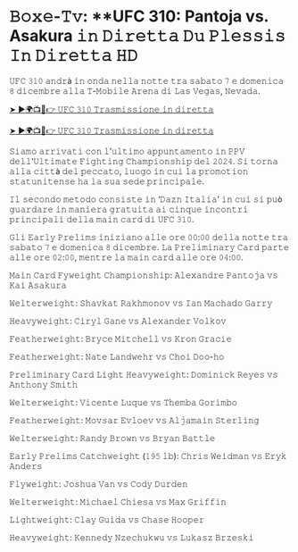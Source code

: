 <h1>𝙱𝚘𝚡𝚎-𝚃𝚟: **UFC 310: Pantoja vs. Asakura 𝚒𝚗 𝙳𝚒𝚛𝚎𝚝𝚝𝚊 𝙳𝚞 𝙿𝚕𝚎𝚜𝚜𝚒𝚜 𝙸𝚗 𝙳𝚒𝚛𝚎𝚝𝚝𝚊 𝙷𝙳</h1>

𝚄𝙵𝙲 𝟹𝟷𝟶 𝚊𝚗𝚍𝚛à 𝚒𝚗 𝚘𝚗𝚍𝚊 𝚗𝚎𝚕𝚕𝚊 𝚗𝚘𝚝𝚝𝚎 𝚝𝚛𝚊 𝚜𝚊𝚋𝚊𝚝𝚘 𝟽 𝚎 𝚍𝚘𝚖𝚎𝚗𝚒𝚌𝚊 𝟾 𝚍𝚒𝚌𝚎𝚖𝚋𝚛𝚎 𝚊𝚕𝚕𝚊 𝚃-𝙼𝚘𝚋𝚒𝚕𝚎 𝙰𝚛𝚎𝚗𝚊 𝚍𝚒 𝙻𝚊𝚜 𝚅𝚎𝚐𝚊𝚜, 𝙽𝚎𝚟𝚊𝚍𝚊.

[➤ ►🌍📺📱👉 𝚄𝙵𝙲 𝟹𝟷𝟶 𝚃𝚛𝚊𝚜𝚖𝚒𝚜𝚜𝚒𝚘𝚗𝚎 𝚒𝚗 𝚍𝚒𝚛𝚎𝚝𝚝𝚊](https://t.co/GDkOIYWZu8)

[➤ ►🌍📺📱👉 𝚄𝙵𝙲 𝟹𝟷𝟶 𝚃𝚛𝚊𝚜𝚖𝚒𝚜𝚜𝚒𝚘𝚗𝚎 𝚒𝚗 𝚍𝚒𝚛𝚎𝚝𝚝𝚊](https://t.co/GDkOIYWZu8)

𝚂𝚒𝚊𝚖𝚘 𝚊𝚛𝚛𝚒𝚟𝚊𝚝𝚒 𝚌𝚘𝚗 𝚕’𝚞𝚕𝚝𝚒𝚖𝚘 𝚊𝚙𝚙𝚞𝚗𝚝𝚊𝚖𝚎𝚗𝚝𝚘 𝚒𝚗 𝙿𝙿𝚅 𝚍𝚎𝚕𝚕’𝚄𝚕𝚝𝚒𝚖𝚊𝚝𝚎 𝙵𝚒𝚐𝚑𝚝𝚒𝚗𝚐 𝙲𝚑𝚊𝚖𝚙𝚒𝚘𝚗𝚜𝚑𝚒𝚙 𝚍𝚎𝚕 𝟸𝟶𝟸𝟺. 𝚂𝚒 𝚝𝚘𝚛𝚗𝚊 𝚊𝚕𝚕𝚊 𝚌𝚒𝚝𝚝à 𝚍𝚎𝚕 𝚙𝚎𝚌𝚌𝚊𝚝𝚘, 𝚕𝚞𝚘𝚐𝚘 𝚒𝚗 𝚌𝚞𝚒 𝚕𝚊 𝚙𝚛𝚘𝚖𝚘𝚝𝚒𝚘𝚗 𝚜𝚝𝚊𝚝𝚞𝚗𝚒𝚝𝚎𝚗𝚜𝚎 𝚑𝚊 𝚕𝚊 𝚜𝚞𝚊 𝚜𝚎𝚍𝚎 𝚙𝚛𝚒𝚗𝚌𝚒𝚙𝚊𝚕𝚎.

𝙸𝚕 𝚜𝚎𝚌𝚘𝚗𝚍𝚘 𝚖𝚎𝚝𝚘𝚍𝚘 𝚌𝚘𝚗𝚜𝚒𝚜𝚝𝚎 𝚒𝚗 ‘𝙳𝚊𝚣𝚗 𝙸𝚝𝚊𝚕𝚒𝚊’ 𝚒𝚗 𝚌𝚞𝚒 𝚜𝚒 𝚙𝚞ò 𝚐𝚞𝚊𝚛𝚍𝚊𝚛𝚎 𝚒𝚗 𝚖𝚊𝚗𝚒𝚎𝚛𝚊 𝚐𝚛𝚊𝚝𝚞𝚒𝚝𝚊 𝚊𝚒 𝚌𝚒𝚗𝚚𝚞𝚎 𝚒𝚗𝚌𝚘𝚗𝚝𝚛𝚒 𝚙𝚛𝚒𝚗𝚌𝚒𝚙𝚊𝚕𝚒 𝚍𝚎𝚕𝚕𝚊 𝚖𝚊𝚒𝚗 𝚌𝚊𝚛𝚍 𝚍𝚒 𝚄𝙵𝙲 𝟹𝟷𝟶.

𝙶𝚕𝚒 𝙴𝚊𝚛𝚕𝚢 𝙿𝚛𝚎𝚕𝚒𝚖𝚜 𝚒𝚗𝚒𝚣𝚒𝚊𝚗𝚘 𝚊𝚕𝚕𝚎 𝚘𝚛𝚎 𝟶𝟶:𝟶𝟶 𝚍𝚎𝚕𝚕𝚊 𝚗𝚘𝚝𝚝𝚎 𝚝𝚛𝚊 𝚜𝚊𝚋𝚊𝚝𝚘 𝟽 𝚎 𝚍𝚘𝚖𝚎𝚗𝚒𝚌𝚊 𝟾 𝚍𝚒𝚌𝚎𝚖𝚋𝚛𝚎. 𝙻𝚊 𝙿𝚛𝚎𝚕𝚒𝚖𝚒𝚗𝚊𝚛𝚢 𝙲𝚊𝚛𝚍 𝚙𝚊𝚛𝚝𝚎 𝚊𝚕𝚕𝚎 𝚘𝚛𝚎 𝟶𝟸:𝟶𝟶, 𝚖𝚎𝚗𝚝𝚛𝚎 𝚕𝚊 𝚖𝚊𝚒𝚗 𝚌𝚊𝚛𝚍 𝚊𝚕𝚕𝚎 𝚘𝚛𝚎 𝟶𝟺:𝟶𝟶.

𝙼𝚊𝚒𝚗 𝙲𝚊𝚛𝚍
𝙵𝚢𝚠𝚎𝚒𝚐𝚑𝚝 𝙲𝚑𝚊𝚖𝚙𝚒𝚘𝚗𝚜𝚑𝚒𝚙: 𝙰𝚕𝚎𝚡𝚊𝚗𝚍𝚛𝚎 𝙿𝚊𝚗𝚝𝚘𝚓𝚊 𝚟𝚜 𝙺𝚊𝚒 𝙰𝚜𝚊𝚔𝚞𝚛𝚊

𝚆𝚎𝚕𝚝𝚎𝚛𝚠𝚎𝚒𝚐𝚑𝚝: 𝚂𝚑𝚊𝚟𝚔𝚊𝚝 𝚁𝚊𝚔𝚑𝚖𝚘𝚗𝚘𝚟 𝚟𝚜 𝙸𝚊𝚗 𝙼𝚊𝚌𝚑𝚊𝚍𝚘 𝙶𝚊𝚛𝚛𝚢

𝙷𝚎𝚊𝚟𝚢𝚠𝚎𝚒𝚐𝚑𝚝: 𝙲𝚒𝚛𝚢𝚕 𝙶𝚊𝚗𝚎 𝚟𝚜 𝙰𝚕𝚎𝚡𝚊𝚗𝚍𝚎𝚛 𝚅𝚘𝚕𝚔𝚘𝚟

𝙵𝚎𝚊𝚝𝚑𝚎𝚛𝚠𝚎𝚒𝚐𝚑𝚝: 𝙱𝚛𝚢𝚌𝚎 𝙼𝚒𝚝𝚌𝚑𝚎𝚕𝚕 𝚟𝚜 𝙺𝚛𝚘𝚗 𝙶𝚛𝚊𝚌𝚒𝚎

𝙵𝚎𝚊𝚝𝚑𝚎𝚛𝚠𝚎𝚒𝚐𝚑𝚝: 𝙽𝚊𝚝𝚎 𝙻𝚊𝚗𝚍𝚠𝚎𝚑𝚛 𝚟𝚜 𝙲𝚑𝚘𝚒 𝙳𝚘𝚘-𝚑𝚘

𝙿𝚛𝚎𝚕𝚒𝚖𝚒𝚗𝚊𝚛𝚢 𝙲𝚊𝚛𝚍
𝙻𝚒𝚐𝚑𝚝 𝙷𝚎𝚊𝚟𝚢𝚠𝚎𝚒𝚐𝚑𝚝: 𝙳𝚘𝚖𝚒𝚗𝚒𝚌𝚔 𝚁𝚎𝚢𝚎𝚜 𝚟𝚜 𝙰𝚗𝚝𝚑𝚘𝚗𝚢 𝚂𝚖𝚒𝚝𝚑

𝚆𝚎𝚕𝚝𝚎𝚛𝚠𝚎𝚒𝚐𝚑𝚝: 𝚅𝚒𝚌𝚎𝚗𝚝𝚎 𝙻𝚞𝚚𝚞𝚎 𝚟𝚜 𝚃𝚑𝚎𝚖𝚋𝚊 𝙶𝚘𝚛𝚒𝚖𝚋𝚘

𝙵𝚎𝚊𝚝𝚑𝚎𝚛𝚠𝚎𝚒𝚐𝚑𝚝: 𝙼𝚘𝚟𝚜𝚊𝚛 𝙴𝚟𝚕𝚘𝚎𝚟 𝚟𝚜 𝙰𝚕𝚓𝚊𝚖𝚊𝚒𝚗 𝚂𝚝𝚎𝚛𝚕𝚒𝚗𝚐

𝚆𝚎𝚕𝚝𝚎𝚛𝚠𝚎𝚒𝚐𝚑𝚝: 𝚁𝚊𝚗𝚍𝚢 𝙱𝚛𝚘𝚠𝚗 𝚟𝚜 𝙱𝚛𝚢𝚊𝚗 𝙱𝚊𝚝𝚝𝚕𝚎

𝙴𝚊𝚛𝚕𝚢 𝙿𝚛𝚎𝚕𝚒𝚖𝚜
𝙲𝚊𝚝𝚌𝚑𝚠𝚎𝚒𝚐𝚑𝚝 (𝟷𝟿𝟻 𝚕𝚋): 𝙲𝚑𝚛𝚒𝚜 𝚆𝚎𝚒𝚍𝚖𝚊𝚗 𝚟𝚜 𝙴𝚛𝚢𝚔 𝙰𝚗𝚍𝚎𝚛𝚜

𝙵𝚕𝚢𝚠𝚎𝚒𝚐𝚑𝚝: 𝙹𝚘𝚜𝚑𝚞𝚊 𝚅𝚊𝚗 𝚟𝚜 𝙲𝚘𝚍𝚢 𝙳𝚞𝚛𝚍𝚎𝚗

𝚆𝚎𝚕𝚝𝚎𝚛𝚠𝚎𝚒𝚐𝚑𝚝: 𝙼𝚒𝚌𝚑𝚊𝚎𝚕 𝙲𝚑𝚒𝚎𝚜𝚊 𝚟𝚜 𝙼𝚊𝚡 𝙶𝚛𝚒𝚏𝚏𝚒𝚗

𝙻𝚒𝚐𝚑𝚝𝚠𝚎𝚒𝚐𝚑𝚝: 𝙲𝚕𝚊𝚢 𝙶𝚞𝚒𝚍𝚊 𝚟𝚜 𝙲𝚑𝚊𝚜𝚎 𝙷𝚘𝚘𝚙𝚎𝚛

𝙷𝚎𝚊𝚟𝚢𝚠𝚎𝚒𝚐𝚑𝚝: 𝙺𝚎𝚗𝚗𝚎𝚍𝚢 𝙽𝚣𝚎𝚌𝚑𝚞𝚔𝚠𝚞 𝚟𝚜 𝙻𝚞𝚔𝚊𝚜𝚣 𝙱𝚛𝚣𝚎𝚜𝚔𝚒
